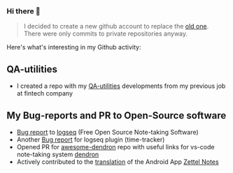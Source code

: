 ### Hi there 👋

> I decided to create a new github account to replace the [old one](https://github.com/strannik46). There were only commits to private repositories anyway.

Here's what's interesting in my Github activity:

## QA-utilities
* I created a repo with my [QA-utilities](https://github.com/vtshly/QA-utilities) developments from my previous job at fintech company


## My Bug-reports and PR to Open-Source software
* [Bug report](https://github.com/logseq/logseq/issues/5682) to [logseq](https://github.com/logseq/logseq) (Free Open Source Note-taking Software)
* Another [Bug report](https://github.com/vyleung/logseq-time-tracker-plugin/issues/8) for logseq plugin (time-tracker)
* Opened PR for [awesome-dendron](https://github.com/dendronhq/awesome-dendron) repo with useful links for vs-code note-taking system [dendron](https://www.dendron.so/) 
* Actively contributed to the [translation](https://crowdin.com/project/zettel-notes/ru) of the Android App [Zettel Notes](https://play.google.com/store/apps/details?id=org.eu.thedoc.zettelnotes)




<!--
**vtshly/vtshly** is a ✨ _special_ ✨ repository because its `README.md` (this file) appears on your GitHub profile.

Here are some ideas to get you started:

- 🔭 I’m currently working on ...
- 🌱 I’m currently learning ...
- 👯 I’m looking to collaborate on ...
- 🤔 I’m looking for help with ...
- 💬 Ask me about ...
- 📫 How to reach me: ...
- 😄 Pronouns: ...
- ⚡ Fun fact: ...
-->

